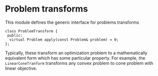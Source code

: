# Problem transforms

This module defines the generic interface for problems transforms
```
class ProblemTransform {
 public:
  virtual Problem apply(const Problem& problem) = 0;
};
```
Typically, these transform an optimization problem to a mathematically
equivalent form which has some particular property. For example, the
`LinearConeTranform` transforms any convex problem to cone problem with linear
objective.